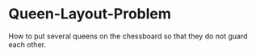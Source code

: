 # Queen-Layout-Problem
How to put several queens on the chessboard so that they do not guard each other.
